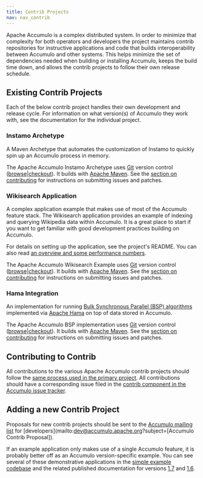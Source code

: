 ```yaml
---
title: Contrib Projects
nav: nav_contrib
---
```


Apache Accumulo is a complex distributed system. In order to minimize that complexity for both operators and developers the project maintains contrib repositories for instructive applications and code that builds interoperability between Accumulo and other systems. This helps minimize the set of dependencies needed when building or installing Accumulo, keeps the build time down, and allows the contrib projects to follow their own release schedule.

## Existing Contrib Projects
Each of the below contrib project handles their own development and release cycle. For information on what version(s) of Accumulo they work with, see the documentation for the individual project.

### Instamo Archetype 
A Maven Archetype that automates the customization of Instamo to quickly spin up an Accumulo process in memory.

The Apache Accumulo Instamo Archetype uses [Git](http://git-scm.com/) version control ([browse](https://git-wip-us.apache.org/repos/asf?p=accumulo-instamo-archetype.git;a=summary)|[checkout](https://git-wip-us.apache.org/repos/asf/accumulo-instamo-archetype.git)). It builds with [Apache Maven](http://maven.apache.org/). See the [section on contributing](#contributing-to-contrib) for instructions on submitting issues and patches.

### Wikisearch Application
A complex application example that makes use of most of the Accumulo feature stack. The Wikisearch application provides an example of indexing and querying Wikipedia data within Accumulo. It is a great place to start if you want to get familiar with good development practices building on Accumulo. 

For details on setting up the application, see the project's README. You can also read [an overview and some performance numbers](example/wikisearch.html).

The Apache Accumulo Wikisearch Example uses [Git](http://git-scm.com/) version control ([browse](https://git-wip-us.apache.org/repos/asf?p=accumulo-wikisearch.git;a=summary)|[checkout](https://git-wip-us.apache.org/repos/asf/accumulo-wikisearch.git)). It builds with [Apache Maven](http://maven.apache.org/). See the [section on contributing](#contributing-to-contrib) for instructions on submitting issues and patches.

### Hama Integration
An implementation for running [Bulk Synchronous Parallel (BSP) algorithms](http://hama.apache.org/hama_bsp_tutorial.html) implemented via [Apache Hama](http://hama.apache.org/) on top of data stored in Accumulo.

The Apache Accumulo BSP implementation uses [Git](http://git-scm.com/) version control ([browse](https://git-wip-us.apache.org/repos/asf?p=accumulo-bsp.git;a=summary)|[checkout](https://git-wip-us.apache.org/repos/asf/accumulo-bsp.git)). It builds with [Apache Maven](http://maven.apache.org/). See the [section on contributing](#contributing-to-contrib) for instructions on submitting issues and patches.

## Contributing to Contrib
All contributions to the various Apache Accumulo contrib projects should follow the [same process used in the primary project](git.html#the-implementation). All contributions should have a corresponding issue filed in the [contrib component in the Accumulo issue tracker](https://issues.apache.org/jira/browse/ACCUMULO/component/12316610).

## Adding a new Contrib Project
Proposals for new contrib projects should be sent to the [Accumulo mailing list](mailing_list.html) for [developers](mailto:dev@accumulo.apache.org?subject=[Accumulo Contrib Proposal]). 

If an example application only makes use of a single Accumulo feature, it is probably better off as an Accumulo version-specific example. You can see several of these demonstrative applications in the [simple example codebase](https://git-wip-us.apache.org/repos/asf?p=accumulo.git;a=tree;f=examples/simple;) and the related published documentation for versions [1.7](1.7/examples/) and [1.6](1.6/examples/).

